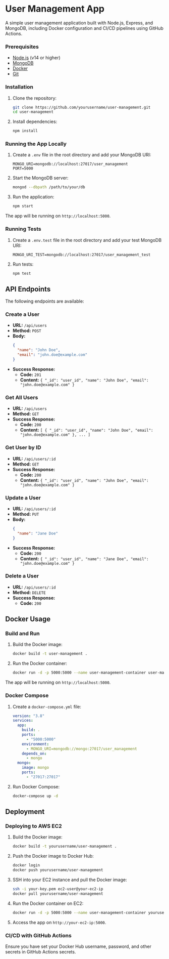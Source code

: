 # User Management App

A simple user management application built with Node.js, Express, and MongoDB, including Docker configuration and CI/CD pipelines using GitHub Actions.

### Prerequisites

- [Node.js](https://nodejs.org/en/download/) (v14 or higher)
- [MongoDB](https://www.mongodb.com/try/download/community)
- [Docker](https://www.docker.com/get-started)
- [Git](https://git-scm.com/book/en/v2/Getting-Started-Installing-Git)

### Installation

1. Clone the repository:

   ```sh
   git clone https://github.com/yourusername/user-management.git
   cd user-management
   ```

2. Install dependencies:
   ```sh
   npm install
   ```

### Running the App Locally

1. Create a `.env` file in the root directory and add your MongoDB URI:

   ```env
   MONGO_URI=mongodb://localhost:27017/user_management
   PORT=5000
   ```

2. Start the MongoDB server:

   ```sh
   mongod --dbpath /path/to/your/db
   ```

3. Run the application:
   ```sh
   npm start
   ```

The app will be running on `http://localhost:5000`.

### Running Tests

1. Create a `.env.test` file in the root directory and add your test MongoDB URI:

   ```env
   MONGO_URI_TEST=mongodb://localhost:27017/user_management_test
   ```

2. Run tests:
   ```sh
   npm test
   ```

## API Endpoints

The following endpoints are available:

### Create a User

- **URL:** `/api/users`
- **Method:** `POST`
- **Body:**
  ```json
  {
    "name": "John Doe",
    "email": "john.doe@example.com"
  }
  ```
- **Success Response:**
  - **Code:** `201`
  - **Content:** `{ "_id": "user_id", "name": "John Doe", "email": "john.doe@example.com" }`

### Get All Users

- **URL:** `/api/users`
- **Method:** `GET`
- **Success Response:**
  - **Code:** `200`
  - **Content:** `[ { "_id": "user_id", "name": "John Doe", "email": "john.doe@example.com" }, ... ]`

### Get User by ID

- **URL:** `/api/users/:id`
- **Method:** `GET`
- **Success Response:**
  - **Code:** `200`
  - **Content:** `{ "_id": "user_id", "name": "John Doe", "email": "john.doe@example.com" }`

### Update a User

- **URL:** `/api/users/:id`
- **Method:** `PUT`
- **Body:**
  ```json
  {
    "name": "Jane Doe"
  }
  ```
- **Success Response:**
  - **Code:** `200`
  - **Content:** `{ "_id": "user_id", "name": "Jane Doe", "email": "john.doe@example.com" }`

### Delete a User

- **URL:** `/api/users/:id`
- **Method:** `DELETE`
- **Success Response:**
  - **Code:** `200`

## Docker Usage

### Build and Run

1. Build the Docker image:

   ```sh
   docker build -t user-management .
   ```

2. Run the Docker container:
   ```sh
   docker run -d -p 5000:5000 --name user-management-container user-management
   ```

The app will be running on `http://localhost:5000`.

### Docker Compose

1. Create a `docker-compose.yml` file:

   ```yaml
   version: "3.8"
   services:
     app:
       build: .
       ports:
         - "5000:5000"
       environment:
         - MONGO_URI=mongodb://mongo:27017/user_management
       depends_on:
         - mongo
     mongo:
       image: mongo
       ports:
         - "27017:27017"
   ```

2. Run Docker Compose:
   ```sh
   docker-compose up -d
   ```

## Deployment

### Deploying to AWS EC2

1. Build the Docker image:

   ```sh
   docker build -t yourusername/user-management .
   ```

2. Push the Docker image to Docker Hub:

   ```sh
   docker login
   docker push yourusername/user-management
   ```

3. SSH into your EC2 instance and pull the Docker image:

   ```sh
   ssh -i your-key.pem ec2-user@your-ec2-ip
   docker pull yourusername/user-management
   ```

4. Run the Docker container on EC2:

   ```sh
   docker run -d -p 5000:5000 --name user-management-container yourusername/user-management
   ```

5. Access the app on `http://your-ec2-ip:5000`.

### CI/CD with GitHub Actions

Ensure you have set your Docker Hub username, password, and other secrets in GitHub Actions secrets.
